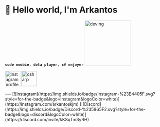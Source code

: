 # 👀 Hello world, I'm Arkantos
**`code newbie, dota player, c# enjoyer`**
<img src="https://media.giphy.com/media/v1.Y2lkPTc5MGI3NjExY254a3h4dmljbjlud2RtYjZ6djZhZHU2N29uajdjaGp6ZG44dWdoMSZlcD12MV9naWZzX3NlYXJjaCZjdD1n/bGgsc5mWoryfgKBx1u/giphy.gif" alt="deving" width="150" />
<p align="left">
  <a href="https://www.instagram.com/arkantoskjm/">
    <img alt="instagram profile" title="Follow my instagram"
      src="https://upload.wikimedia.org/wikipedia/commons/e/e7/Instagram_logo_2016.svg" width="50"/></a>
  <a href="https://en.wikipedia.org/wiki/C_Sharp_(programming_language)">
    <img title="csharp" src="https://cdn.jsdelivr.net/gh/devicons/devicon@latest/icons/csharp/csharp-original.svg" width="50"/></a>     
</p>
---
[![Instagram](https://img.shields.io/badge/Instagram-%23E4405F.svg?style=for-the-badge&logo=Instagram&logoColor=white)](https://instagram.com/arkantoskjm)
[![Discord](https://img.shields.io/badge/Discord-%235865F2.svg?style=for-the-badge&logo=discord&logoColor=white)](https://discord.com/invite/kKSqTm3yRH)
